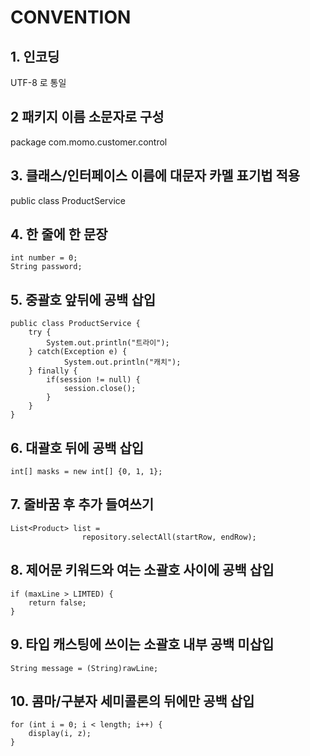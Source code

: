 # CONVENTION

## 1. 인코딩
UTF-8 로 통일

## 2 패키지 이름 소문자로 구성
package com.momo.customer.control

## 3. 클래스/인터페이스 이름에 대문자 카멜 표기법 적용
public class ProductService

## 4. 한 줄에 한 문장
```
int number = 0;
String password;
```
## 5. 중괄호 앞뒤에 공백 삽입
```
public class ProductService {
	try {
		System.out.println("트라이");
	} catch(Exception e) {
			System.out.println("캐치");
	} finally {
		if(session != null) {
		    session.close();
		}
	}
}
```
## 6. 대괄호 뒤에 공백 삽입
```
int[] masks = new int[] {0, 1, 1};
```
## 7. 줄바꿈 후 추가 들여쓰기
```
List<Product> list = 
				repository.selectAll(startRow, endRow);
```
## 8. 제어문 키워드와 여는 소괄호 사이에 공백 삽입
```
if (maxLine > LIMTED) {
	return false;
}
```
## 9. 타입 캐스팅에 쓰이는 소괄호 내부 공백 미삽입
```
String message = (String)rawLine;
```
## 10. 콤마/구분자 세미콜론의 뒤에만 공백 삽입
```
for (int i = 0; i < length; i++) {
	display(i, z);
}
```
